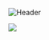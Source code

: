 ![Header](./github-header-image.png)

![](https://gitwar.herokuapp.com/badge?username=SwannMrn&color=ff69b4&style=flat)
